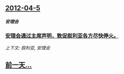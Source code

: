 ## [2012-04-5](/news/2012/04/5/index.md)

##### 安理会
### [ 安理会通过主席声明，敦促叙利亚各方尽快停火。](/news/2012/04/5/安理会通过主席声明-敦促叙利亚各方尽快停火.md)
_上下文: 叙利亚, 安理会_

## [前一天...](/news/2012/04/3/index.md)

